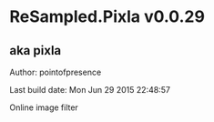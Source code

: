 # ReSampled.Pixla v0.0.29
## aka pixla

Author: pointofpresence

Last build date: Mon Jun 29 2015 22:48:57

Online image filter